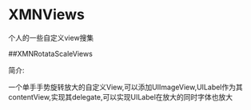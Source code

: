 # XMNViews
个人的一些自定义view搜集



##XMNRotataScaleViews 

简介:
	
一个单手手势旋转放大的自定义View,可以添加UIImageView,UILabel作为其contentView,实现其delegate,可以实现UILabel在放大的同时字体也放大
